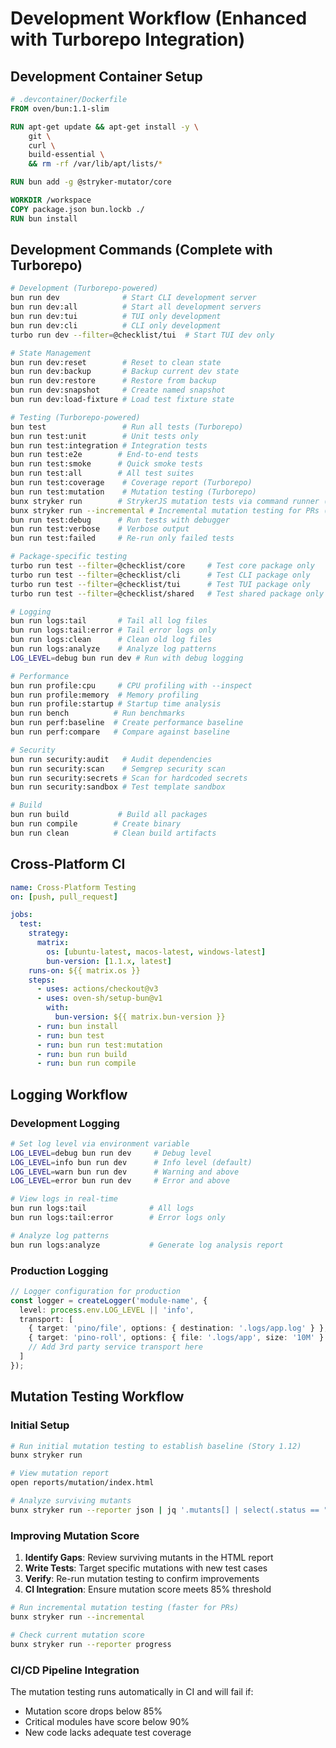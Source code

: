 # Development Workflow (Enhanced with Turborepo Integration)

## Development Container Setup

```dockerfile
# .devcontainer/Dockerfile
FROM oven/bun:1.1-slim

RUN apt-get update && apt-get install -y \
    git \
    curl \
    build-essential \
    && rm -rf /var/lib/apt/lists/*

RUN bun add -g @stryker-mutator/core

WORKDIR /workspace
COPY package.json bun.lockb ./
RUN bun install
```

## Development Commands (Complete with Turborepo)

```bash
# Development (Turborepo-powered)
bun run dev              # Start CLI development server
bun run dev:all          # Start all development servers
bun run dev:tui          # TUI only development
bun run dev:cli          # CLI only development
turbo run dev --filter=@checklist/tui  # Start TUI dev only

# State Management
bun run dev:reset        # Reset to clean state
bun run dev:backup       # Backup current dev state
bun run dev:restore      # Restore from backup
bun run dev:snapshot     # Create named snapshot
bun run dev:load-fixture # Load test fixture state

# Testing (Turborepo-powered)
bun test                 # Run all tests (Turborepo)
bun run test:unit        # Unit tests only
bun run test:integration # Integration tests
bun run test:e2e        # End-to-end tests
bun run test:smoke      # Quick smoke tests
bun run test:all        # All test suites
bun run test:coverage    # Coverage report (Turborepo)
bun run test:mutation    # Mutation testing (Turborepo)
bunx stryker run        # StrykerJS mutation tests via command runner (85% threshold)
bunx stryker run --incremental # Incremental mutation testing for PRs (Story 1.12)
bun run test:debug      # Run tests with debugger
bun run test:verbose    # Verbose output
bun run test:failed     # Re-run only failed tests

# Package-specific testing
turbo run test --filter=@checklist/core     # Test core package only
turbo run test --filter=@checklist/cli      # Test CLI package only
turbo run test --filter=@checklist/tui      # Test TUI package only
turbo run test --filter=@checklist/shared   # Test shared package only

# Logging
bun run logs:tail       # Tail all log files
bun run logs:tail:error # Tail error logs only
bun run logs:clean      # Clean old log files
bun run logs:analyze    # Analyze log patterns
LOG_LEVEL=debug bun run dev # Run with debug logging

# Performance
bun run profile:cpu     # CPU profiling with --inspect
bun run profile:memory  # Memory profiling
bun run profile:startup # Startup time analysis
bun run bench          # Run benchmarks
bun run perf:baseline  # Create performance baseline
bun run perf:compare   # Compare against baseline

# Security
bun run security:audit   # Audit dependencies
bun run security:scan    # Semgrep security scan
bun run security:secrets # Scan for hardcoded secrets
bun run security:sandbox # Test template sandbox

# Build
bun run build           # Build all packages
bun run compile        # Create binary
bun run clean          # Clean build artifacts
```

## Cross-Platform CI

```yaml
name: Cross-Platform Testing
on: [push, pull_request]

jobs:
  test:
    strategy:
      matrix:
        os: [ubuntu-latest, macos-latest, windows-latest]
        bun-version: [1.1.x, latest]
    runs-on: ${{ matrix.os }}
    steps:
      - uses: actions/checkout@v3
      - uses: oven-sh/setup-bun@v1
        with:
          bun-version: ${{ matrix.bun-version }}
      - run: bun install
      - run: bun test
      - run: bun run test:mutation
      - run: bun run build
      - run: bun run compile
```

## Logging Workflow

### Development Logging

```bash
# Set log level via environment variable
LOG_LEVEL=debug bun run dev     # Debug level
LOG_LEVEL=info bun run dev      # Info level (default)
LOG_LEVEL=warn bun run dev      # Warning and above
LOG_LEVEL=error bun run dev     # Error and above

# View logs in real-time
bun run logs:tail              # All logs
bun run logs:tail:error        # Error logs only

# Analyze log patterns
bun run logs:analyze           # Generate log analysis report
```

### Production Logging

```typescript
// Logger configuration for production
const logger = createLogger('module-name', {
  level: process.env.LOG_LEVEL || 'info',
  transport: [
    { target: 'pino/file', options: { destination: '.logs/app.log' } },
    { target: 'pino-roll', options: { file: '.logs/app', size: '10M' } },
    // Add 3rd party service transport here
  ]
});
```

## Mutation Testing Workflow

### Initial Setup

```bash
# Run initial mutation testing to establish baseline (Story 1.12)
bunx stryker run

# View mutation report
open reports/mutation/index.html

# Analyze surviving mutants
bunx stryker run --reporter json | jq '.mutants[] | select(.status == "survived")'
```

### Improving Mutation Score

1. **Identify Gaps**: Review surviving mutants in the HTML report
2. **Write Tests**: Target specific mutations with new test cases
3. **Verify**: Re-run mutation testing to confirm improvements
4. **CI Integration**: Ensure mutation score meets 85% threshold

```bash
# Run incremental mutation testing (faster for PRs)
bunx stryker run --incremental

# Check current mutation score
bunx stryker run --reporter progress
```

### CI/CD Pipeline Integration

The mutation testing runs automatically in CI and will fail if:
- Mutation score drops below 85%
- Critical modules have score below 90%
- New code lacks adequate test coverage

```
